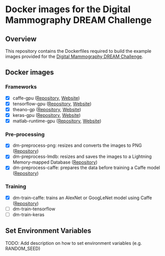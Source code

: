 # Docker images for the Digital Mammography DREAM Challenge
## Overview
This repository contains the Dockerfiles required to build the example images provided for the [Digital Mammography DREAM Challenge](https://www.synapse.org/#!Synapse:syn4224222/). 

## Docker images
### Frameworks
- [x] caffe-gpu ([Repository](https://hub.docker.com/r/tschaffter/caffe-gpu/), [Website](http://caffe.berkeleyvision.org/))
- [x] tensorflow-gpu ([Repository](https://hub.docker.com/r/tschaffter/tensorflow-gpu/), [Website](https://www.tensorflow.org/))
- [x] theano-gp ([Repository](https://hub.docker.com/r/tschaffter/theano-gpu/), [Website](http://deeplearning.net/software/theano/))
- [x] keras-gpu ([Repository](https://hub.docker.com/r/tschaffter/keras-gpu/), [Website](https://keras.io/))
- [x] matlab-runtime-gpu ([Repository](https://hub.docker.com/r/tschaffter/matlab-runtime-gpu/), [Website](https://www.mathworks.com/products/compiler/mcr/))

### Pre-processing
- [x] dm-preprocess-png: resizes and converts the images to PNG ([Repository](https://www.synapse.org/#!Synapse:syn7497584))
- [x] dm-preprocess-lmdb: resizes and saves the images to a Lightning Memory-mapped Database ([Repository](https://www.synapse.org/#!Synapse:syn7498267))
- [x] dm-preprocess-caffe: prepares the data before training a Caffe model ([Repository](https://www.synapse.org/#!Synapse:syn7498325))

### Training
- [x] dm-train-caffe: trains an AlexNet or GoogLeNet model using Caffe ([Repository](https://www.synapse.org/#!Synapse:syn7498338))
- [ ] dm-train-tensorflow
- [ ] dm-train-keras

## Set Environment Variables
TODO: Add description on how to set environment variables (e.g. RANDOM_SEED)
